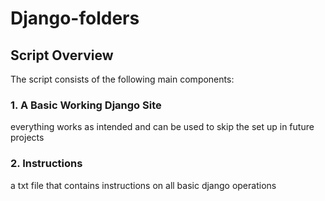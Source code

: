 # Django-folders

## Script Overview

The script consists of the following main components:

### 1. A Basic Working Django Site 
everything works as intended and can be used to skip the set up in future projects

### 2. Instructions
a txt file that contains instructions on all basic django operations
